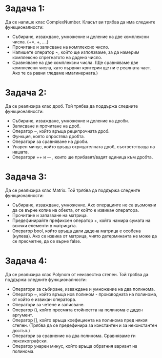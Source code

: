 # Задача 1: 
Да се напише клас ComplexNumber. Класът ви трябва да има следните функционалности:

* Събиране, изваждане, умножение и деление на две комплексни числа. (+=, +, ….)
* Прочитане и записване на комплексно число.
* Напишете оператор ~, който ще използваме, за да намерим комплексно спрегнатото на дадено число.
* Сравняване на две комплексни числа. (Ще сравняваме две комплексни числа, като първият критерии ще ни е реалната част. Ако те са равни гледаме имагинерната.)

# Задача 2: 
Да се реализира клас дроб. Той трябва да поддържа следните функционалности:

* Събиране, изваждане, умножение и деление на дроби.
* Записване и прочитане на дроб.
* Оператор ~, който връща реципрочната дроб.
* Функция, която опростява дробта.
* Оператори за сравняване на дроби.
* Унарен минус, който връща отрицателната дроб, съответстваща на нашата.
* Оператори ++ и -- , които ще прибавят/вадят единица към дробта.

# Задача 3: 
Да се реализира клас Matrix. Той трябва да поддържа следните функционалности:

* Събиране, изваждане, умножение. Ако операциите не са възможни да се върне копие на обекта, от който е извикан оператора.
* Прочитане и запазване на матрица.
* Предефинирайте префиксен оператор +, който намира сумата на всички елементи в матрицата.
* Оператор bool, който връща дали дадена матрица е особена (нулева). Ако се извика от матрица, чиято детерминанта не може да се пресметне, да се върне false.

# Задача 4: 
Да се реализира клас Polynom от неизвестна степен. Той трябва да поддържа следните функционалности:

* Оператори за събиране, изваждане и умножение на два полинома.
* Оператор ~, който връща нов полином - производната на полинома, от който е извикан оператора.
* Оператори за четене и записване.
* Оператор (), който пресмята стойността на полинома с даден аргумент.
* Оператор [], който връща коефициента на полинома пред някоя степен. (Трябва да се предефинира за константен и за неконстантен достъп.)
* Оператори за сравнение на два полинома. Сравняваме ги лексикографски.
* Оператор унарен минус, който връща обратния вариант на полинома.
